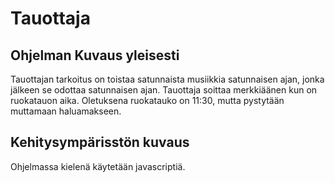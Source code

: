 # Tauottaja
## Ohjelman Kuvaus yleisesti
Tauottajan tarkoitus on toistaa satunnaista musiikkia satunnaisen ajan, jonka jälkeen se odottaa satunnaisen ajan. Tauottaja soittaa merkkiäänen kun on ruokatauon aika. Oletuksena ruokatauko on 11:30, mutta pystytään muttamaan haluamakseen.
## Kehitysympärisstön kuvaus
Ohjelmassa kielenä käytetään javascriptiä.

